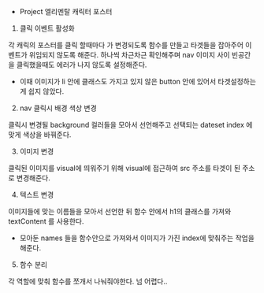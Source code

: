 - Project
엘리멘탈 캐릭터 포스터



1. 클릭 이벤트 활성화

각 캐릭의 포스터를 클릭 할때마다 가 변경되도록 함수를 만들고 
타겟들을 잡아주어 이벤트가 위임되지 않도록 해준다.
하나씩 차근차근 확인해주며 nav 이미지 사이 빈공간을 클릭했을때도 에러가 나지 않도록 설정해준다.

- 이때 이미지가 li 안에 클래스도 가지고 있지 않은 button 안에 있어서 타겟설정하는게 쉽지 않았다. 

2. nav 클릭시 배경 색상 변경

클릭시 변경될 background 컬러들을 모아서 선언해주고 
선택되는 dateset index 에 맞게 색상을 바꿔준다.

3. 이미지 변경

클릭된 이미지를 visual에 띄워주기 위해 visual에 접근하여 src 주소를 타겟이 된 주소로 변경해준다.

4. 텍스트 변경

이미지들에 맞는 이름들을 모아서 선언한 뒤
함수 안에서 h1의 클래스를 가져와 textContent 를 사용한다.

- 모아둔 names 들을 함수안으로 가져와서
이미지가 가진 index에 맞춰주는 작업을 해준다.


5. 함수 분리

각 역할에 맞춰 함수를 쪼개서 나눠줘야한다.
넘 어렵다..

